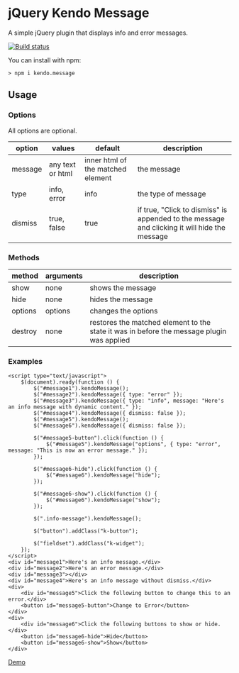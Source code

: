 # jQuery Kendo Message

A simple jQuery plugin that displays info and error messages.

[![Build status](https://rummellwebsolutions.visualstudio.com/kendo.message/_apis/build/status/kendo.message-CI)](https://rummellwebsolutions.visualstudio.com/kendo.message/_build/latest?definitionId=1)

You can install with npm:

    > npm i kendo.message

## Usage

### Options
All options are optional.

| option | values | default | description |
|--------|--------|---------|-------------|
| message  | any text or html | inner html of the matched element | the message |
| type     | info, error | info | the type of message |
| dismiss  | true, false | true | if true, "Click to dismiss" is appended to the message and clicking it will hide the message |

### Methods

| method | arguments | description |
|--------|-----------|-------------|
| show | none | shows the message |
| hide | none | hides the message |
| options | options | changes the options |
| destroy | none | restores the matched element to the state it was in before the message plugin was applied |

### Examples

    <script type="text/javascript">
        $(document).ready(function () {
            $("#message1").kendoMessage();
            $("#message2").kendoMessage({ type: "error" });
            $("#message3").kendoMessage({ type: "info", message: "Here's an info message with dynamic content." });
            $("#message4").kendoMessage({ dismiss: false });
            $("#message5").kendoMessage();
            $("#message6").kendoMessage({ dismiss: false });

            $("#message5-button").click(function () {
                $("#message5").kendoMessage("options", { type: "error", message: "This is now an error message." });
            });

            $("#message6-hide").click(function () {
                $("#message6").kendoMessage("hide");
            });

            $("#message6-show").click(function () {
                $("#message6").kendoMessage("show");
            });

            $(".info-message").kendoMessage();

            $("button").addClass("k-button");

            $("fieldset").addClass("k-widget");
        });
    </script>
    <div id="message1">Here's an info message.</div>
    <div id="message2">Here's an error message.</div>
    <div id="message3"></div>
    <div id="message4">Here's an info message without dismiss.</div>
    <div>
        <div id="message5">Click the following button to change this to an error.</div>
        <button id="message5-button">Change to Error</button>
    </div>
    <div>
        <div id="message6">Click the following buttons to show or hide.</div>
        <button id="message6-hide">Hide</button>
        <button id="message6-show">Show</button>
    </div>

[Demo](https://unpkg.com/kendo.message/demo/index.html)
